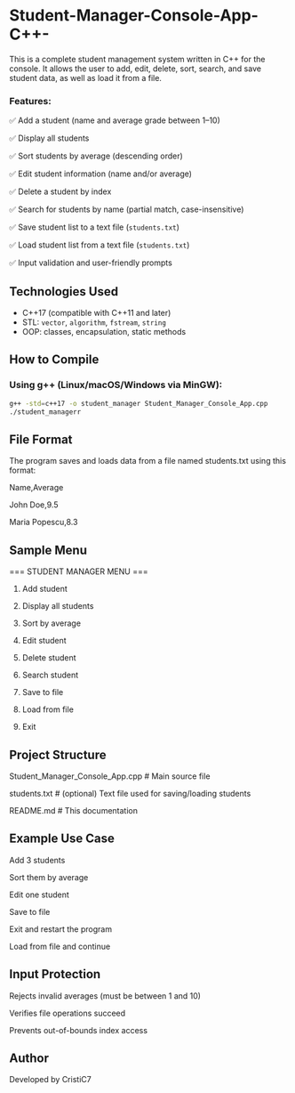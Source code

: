 # Student-Manager-Console-App-C++-
This is a complete student management system written in C++ for the console. It allows the user to add, edit, delete, sort, search, and save student data, as well as load it from a file.


### Features:

✅ Add a student (name and average grade between 1–10)

✅ Display all students

✅ Sort students by average (descending order)

✅ Edit student information (name and/or average)

✅ Delete a student by index

✅ Search for students by name (partial match, case-insensitive)

✅ Save student list to a text file (`students.txt`)

✅ Load student list from a text file (`students.txt`)

✅ Input validation and user-friendly prompts

## Technologies Used
- C++17 (compatible with C++11 and later)
- STL: `vector`, `algorithm`, `fstream`, `string`
- OOP: classes, encapsulation, static methods

##  How to Compile

### Using g++ (Linux/macOS/Windows via MinGW):

```bash
g++ -std=c++17 -o student_manager Student_Manager_Console_App.cpp
./student_managerr
```
## File Format
The program saves and loads data from a file named students.txt using this format:

Name,Average

John Doe,9.5

Maria Popescu,8.3

## Sample Menu

=== STUDENT MANAGER MENU ===

1. Add student

2. Display all students

3. Sort by average

4. Edit student

5. Delete student

6. Search student

7. Save to file

8. Load from file

0. Exit

## Project Structure
Student_Manager_Console_App.cpp   # Main source file

students.txt                      # (optional) Text file used for saving/loading students

README.md                         # This documentation

## Example Use Case
Add 3 students

Sort them by average

Edit one student

Save to file

Exit and restart the program

Load from file and continue

## Input Protection
Rejects invalid averages (must be between 1 and 10)

Verifies file operations succeed

Prevents out-of-bounds index access

## Author
Developed by CristiC7
